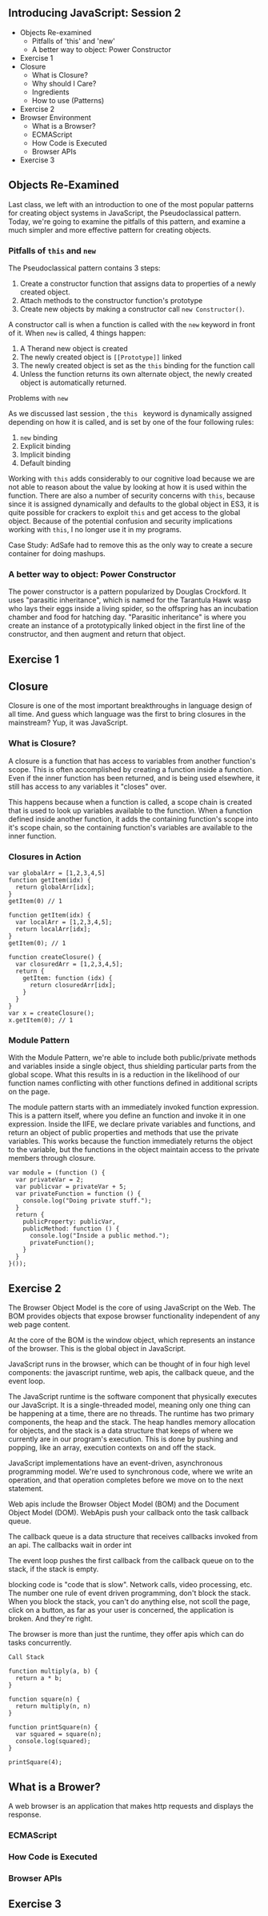 ## Introducing JavaScript: Session 2

- Objects Re-examined
  - Pitfalls of 'this' and 'new'
  - A better way to object: Power Constructor
- Exercise 1
- Closure
  - What is Closure?
  - Why should I Care?
  - Ingredients
  - How to use (Patterns)
- Exercise 2
- Browser Environment
  - What is a Browser?
  - ECMAScript
  - How Code is Executed
  - Browser APIs
- Exercise 3

## Objects Re-Examined

Last class, we left with an introduction to one of the most popular patterns for creating object systems in JavaScript, the Pseudoclassical pattern. Today, we're going to examine the pitfalls of this pattern, and examine a much simpler and more effective pattern for creating objects.

### Pitfalls of `this` and `new`

The Pseudoclassical pattern contains 3 steps:
1. Create a constructor function that assigns data to properties of a newly created object.
2. Attach methods to the constructor function's prototype
3. Create new objects by making a constructor call `new Constructor()`.

A constructor call is when a function is called with the `new` keyword in front of it. When `new` is called, 4 things happen:
1. A Therand new object is created
2. The newly created object is `[[Prototype]]` linked
3. The newly created object is set as the `this` binding for the function call
4. Unless the function returns its own alternate object, the newly created object is automatically returned.

Problems with `new`

As we discussed last session , the `this ` keyword is dynamically assigned depending on how it is called, and is set by one of the four following rules:
1. `new` binding
2. Explicit binding
3. Implicit binding
4. Default binding

Working with `this` adds considerably to our cognitive load because we are not able to reason about the value by looking at how it is used within the function. There are also a number of security concerns with `this`, because since it is assigned dynamically and defaults to the global object in ES3, it is quite possible for crackers to exploit `this` and get access to the global object. Because of the potential confusion and security implications working with `this`, I no longer use it in my programs.

Case Study: AdSafe had to remove this as the only way to create a secure container for doing mashups.

### A better way to object: Power Constructor

The power constructor is a pattern popularized by Douglas Crockford. It uses "parasitic inheritance", which is named for the Tarantula Hawk wasp who lays their eggs inside a living spider, so the offspring has an incubation chamber and food for hatching day. "Parasitic inheritance" is where you create an instance of a prototypically linked object in the first line of the constructor, and then augment and return that object.

## Exercise 1

## Closure

Closure is one of the most important breakthroughs in language design of all time. And guess which language was the first to bring closures in the mainstream? Yup, it was JavaScript.

### What is Closure?

A closure is a function that has access to variables from another function's scope. This is often accomplished by creating a function inside a function. Even if the inner function has been returned, and is being used elsewhere, it still has access to any variables it "closes" over.

This happens because when a function is called, a scope chain is created that is used to look up variables available to the function. When a function defined inside another function, it adds the containing function's scope into it's scope chain, so the containing function's variables are available to the inner function.

### Closures in Action
```
var globalArr = [1,2,3,4,5]
function getItem(idx) {
  return globalArr[idx];
}
getItem(0) // 1
```

```
function getItem(idx) {
  var localArr = [1,2,3,4,5];
  return localArr[idx];
}
getItem(0); // 1
```

```
function createClosure() {
  var closuredArr = [1,2,3,4,5];
  return {
    getItem: function (idx) {
      return closuredArr[idx];
    }
  }
}
var x = createClosure();
x.getItem(0); // 1
```
### Module Pattern

With the Module Pattern, we're able to include both public/private methods and variables inside a single object, thus shielding particular parts from the global scope. What this results in is a reduction in the likelihood of our function names conflicting with other functions defined in additional scripts on the page.

The module pattern starts with an immediately invoked function expression. This is a pattern itself, where you define an function and invoke it in one expression. Inside the IIFE, we declare private variables and functions, and return an object of public properties and methods that use the private variables. This works because the function immediately returns the object to the variable, but the functions in the object maintain access to the private members through closure.

```
var module = (function () {
  var privateVar = 2;
  var publicvar = privateVar + 5;
  var privateFunction = function () {
    console.log("Doing private stuff.");
  }
  return {
    publicProperty: publicVar,
    publicMethod: function () {
      console.log("Inside a public method.");
      privateFunction();
    }
  }
}());
```

## Exercise 2

The Browser Object Model is the core of using JavaScript on the Web. The BOM provides objects that expose browser functionality independent of any web page content.

At the core of the BOM is the window object, which represents an instance of the browser. This is the global object in JavaScript.

JavaScript runs in the browser, which can be thought of in four high level components: the javascript runtime, web apis, the callback queue, and the event loop.

The JavaScript runtime is the software component that physically executes our JavaScript. It is a single-threaded model, meaning only one thing can be happening at a time, there are no threads. The runtime has two primary components, the heap and the stack. The heap handles memory allocation for objects, and the stack is a data structure that keeps of where we currently are in our program's execution. This is done by pushing and popping, like an array, execution contexts on and off the stack.

JavaScript implementations have an event-driven, asynchronous programming model. We're used to synchronous code, where we write an operation, and that operation completes before we move on to the next statement. 

Web apis include the Browser Object Model (BOM) and the Document Object Model (DOM). WebApis push your callback onto the task callback queue.

The callback queue is a data structure that receives callbacks invoked from an api. The callbacks wait in order int

The event loop pushes the first callback from the callback queue on to the stack, if the stack is empty.

blocking code is "code that is slow". Network calls, video processing, etc. The number one rule of event driven programming, don't block the stack. When you block the stack, you can't do anything else, not scoll the page, click on a button, as far as your user is concerned, the application is broken. And they're right.

The browser is more than just the runtime, they offer apis which can do tasks concurrently. 

```
Call Stack

function multiply(a, b) {
  return a * b;
}

function square(n) {
  return multiply(n, n)
}

function printSquare(n) {
  var squared = square(n);
  console.log(squared);
}

printSquare(4);
```

## What is a Brower?

A web browser is an application that makes http requests and displays the response.

### ECMAScript
### How Code is Executed
### Browser APIs

## Exercise 3

